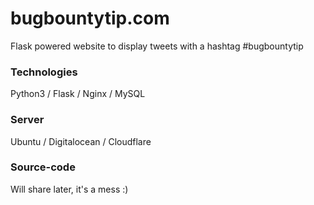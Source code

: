 # bugbountytip.com
Flask powered website to display tweets with a hashtag #bugbountytip

### Technologies
Python3 / Flask / Nginx / MySQL

### Server
Ubuntu / Digitalocean / Cloudflare

### Source-code
Will share later, it's a mess :)
